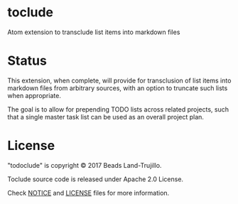toclude
=======

Atom extension to transclude list items into markdown files

Status
======

This extension, when complete, will provide for transclusion of list items into markdown files from arbitrary sources, with an option to truncate such lists when appropriate.

The goal is to allow for prepending TODO lists across related projects, such that a single master task list can be used as an overall project plan.

License
=======

"todoclude" is copyright © 2017 Beads Land-Trujillo.

Toclude source code is released under Apache 2.0 License.

Check [NOTICE](NOTICE.md) and [LICENSE](LICENSE.md) files for more information.

